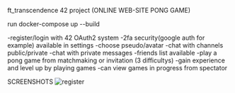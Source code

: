 ft_transcendence 42 project (ONLINE WEB-SITE PONG GAME)

run docker-compose up --build

-register/login with 42 OAuth2 system
-2fa security(google auth for example) available in settings
-choose pseudo/avatar
-chat with channels public/private
-chat with private messages
-friends list available
-play a pong game from matchmaking or invitation (3 difficultys)
-gain experience and level up by playing games 
-can view games in progress from spectator

SCREENSHOTS
![register](https://user-images.githubusercontent.com/58054839/227402620-00a57dad-319d-4c1b-a7eb-a8146ad9979a.png)

